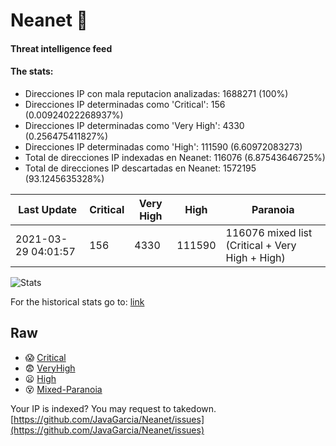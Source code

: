 # Neanet :hocho:
#### Threat intelligence feed
#### The stats:

- Direcciones IP con mala reputacion analizadas: 1688271 (100%)
- Direcciones IP determinadas como 'Critical':  156 (0.00924022268937%)
- Direcciones IP determinadas como 'Very High':  4330 (0.256475411827%)
- Direcciones IP determinadas como 'High':  111590 (6.60972083273)
- Total de direcciones IP indexadas en Neanet:  116076 (6.87543646725%)
- Total de direcciones IP descartadas en Neanet:  1572195 (93.1245635328%)

| Last Update | Critical | Very High | High | Paranoia |
| --- | --- | --- | --- | --- |
| 2021-03-29 04:01:57 | 156 | 4330 | 111590 | 116076 mixed list (Critical + Very High + High)|

![Stats](https://docs.google.com/spreadsheets/d/e/2PACX-1vSnaNMIXVabIpDJjufMlzH7poXnshF3mgd8Is1g9ytUEzVsP5my4Trn8f-xkoLLQ38xpL3HtmUexLo6/pubchart?oid=501124687&format=image)

For the historical stats go to: [link](/stats.csv)
## Raw
- :scream: [Critical](https://raw.githubusercontent.com/JavaGarcia/Neanet/master/blacklists/neanet_critical.txt)
- :fearful: [VeryHigh](https://raw.githubusercontent.com/JavaGarcia/Neanet/master/blacklists/neanet_veryHigh.txtt)
- :frowning: [High](https://raw.githubusercontent.com/JavaGarcia/Neanet/master/blacklists/neanet_high.txt)
- :dizzy_face: [Mixed-Paranoia](https://raw.githubusercontent.com/JavaGarcia/Neanet/master/blacklists/neanet_all.txt)


Your IP is indexed? You may request to takedown. [https://github.com/JavaGarcia/Neanet/issues](https://github.com/JavaGarcia/Neanet/issues)















































































































































































































































































































































































































































































































































































































































































































































































































































































































































































































































































































































































































































































































































































































































































































































































































































































































































































































































































































































































































































































































































































































































































































































































































































































































































































































































































































































































































































































































































































































































































































































































































































































































































































































































































































































































































































































































































































































































































































































































































































































































































































































































































































































































































































































































































































































































































































































































































































































































































































































































































































































































































































































































































































































